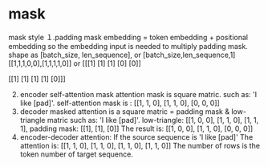 # mask
mask style
１.padding mask
embedding = token embedding + positional embedding
so the embedding input is needed to multiply padding mask.
shape as [batch_size, len_sequence], or [batch_size,len_sequence,1]
[[1,1,1,0,0],[1,1,1,1,0]]
or 
[[[1]
  [1]
  [1]
  [0]
  [0]]

 [[1]
  [1]
  [1]
  [1]
  [0]]]
  
  2. encoder self-attention mask
  attention mask is square matric.
  such as: 'I like [pad]'.
  self-attention mask is :
  [[1, 1, 0],
  [1, 1, 0],
  [0, 0, 0]]
  3. decoder masked attention is a square matric = padding mask & low-triangle matric
  such as: 'I like [pad]'.
  low-triangle:
  [[1, 0, 0],
  [1, 1, 0],
  [1, 1, 1],
  padding mask:
  [[1],
  [1],
  [0]]
  The result is:
  [[1, 0, 0],
  [1, 1, 0],
  [0, 0, 0]]
  4. encoder-decoder attention:
  If the source sequence is 'I like [pad]'
  The attention is:
  [[1, 1, 0],
  [1, 1, 0],
  [1, 1, 0],
  [1, 1, 0]]
  The number of rows is the token number of target sequence.
  
